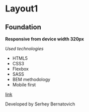 # Layout1

## Foundation

**Responsive from device width 320px**

_Used technologies_

- HTML5
- CSS3
- Flexbox
- SASS
- BEM methodology
- Mobile first

[link](file:///C:/Users/1/Desktop/LayoutFirst/index.html)

Developed by Serhey Bernatovich
